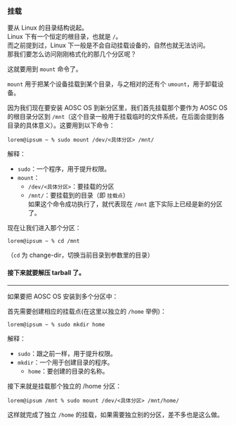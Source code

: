 ### 挂载

要从 Linux 的目录结构说起。  
Linux 下有一个恒定的根目录，也就是 `/`。  
而之前提到过，Linux 下一般是不会自动挂载设备的，自然也就无法访问。  
那我们要怎么访问刚刚格式化的那几个分区呢？

这就要用到 `mount` 命令了。

`mount` 用于把某个设备挂载到某个目录，与之相对的还有个 `umount`，用于卸载设备。

因为我们现在要安装 AOSC OS 到新分区里，我们首先挂载那个要作为 AOSC OS 的根目录分区到 `/mnt`（这个目录一般用于挂载临时的文件系统，在后面会提到各目录的具体意义）。这要用到以下命令：

```
lorem@ipsum ~ % sudo mount /dev/<具体分区> /mnt/
```

解释：

* `sudo`：一个程序，用于提升权限。
* `mount`：
  * `/dev/<具体分区>`：要挂载的分区  
  * `/mnt/`：要挂载到的目录（即 `挂载点`）  
    如果这个命令成功执行了，就代表现在 `/mnt` 底下实际上已经是新的分区了。

现在让我们进入那个分区：

```
lorem@ipsum ~ % cd /mnt
```

（`cd` 为 change-dir，切换当前目录到参数里的目录）

#### 接下来就要解压 tarball 了。

---

如果要把 AOSC OS 安装到多个分区中：

首先需要创建相应的挂载点\(在这里以独立的 `/home` 举例\)：

```
lorem@ipsum ~ % sudo mkdir home
```

解释：

* `sudo`：跟之前一样，用于提升权限。
* `mkdir`：一个用于创建目录的程序。
  * `home`：要创建的目录的名称。

接下来就是挂载那个独立的 /home 分区：

```
lorem@ipsum /mnt % sudo mount /dev/<具体分区> /mnt/home/
```

这样就完成了独立 `/home` 的挂载，如果需要独立别的分区，差不多也是这么做。


